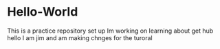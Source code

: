 # Hello-World
This is a practice repository set up
Im working on learning about get hub
hello I am jim and am making chnges for the turoral
